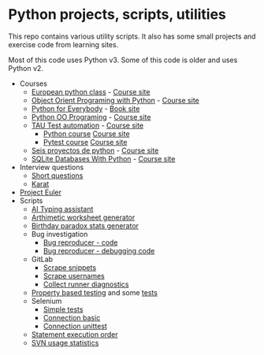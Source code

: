 # Python projects, scripts, utilities

This repo contains various utility scripts. It also has some small
projects and exercise code from learning sites.

Most of this code uses Python v3. Some of this code is older and uses
Python v2.

- Courses
  - [European python class](courses/euro_python/) -
    [Course site](https://python_course.eu/)
  - [Object Orient Programing with Python](courses/oop_with_python/) -
    [Course site](https://www.youtube.com/watch?v=Ej_02ICOIgs)
  - [Python for Everybody](courses/py_for_everybody/) -
    [Book site](https://www.py4e.com/html3/)
  - [Python OO Programing](courses/python_oo_programming/) -
    [Course site](https://www.youtube.com/watch?v=iLRZi0Gu8Go)
  - [TAU Test automation](courses/test_automation_tau/) -
    [Course site](https://testautomationu.applitools.com)
    - [Python course](courses/test_automation_tau/python_tutorial/)
      [Course site](https://testautomationu.applitools.com/python-tutorial/)
    - [Pytest course](courses/test_automation_tau/pytest_tutorial/)
      [Course site](https://testautomationu.applitools.com/pytest-tutorial)
  - [Seis proyectos de python](courses/seis_proyectos_python) -
    [Course site](https://www.youtube.com/watch?v=tWnyBD2src0)
  - [SQLite Databases With Python](courses/sqlite_with_python) -
    [Course site](https://www.youtube.com/watch?v=byHcYRpMgI4)
- Interview questions
  - [Short questions](/scripts/interview_short_questions.py)
  - [Karat](/scripts/interview_problem_karat.py)
- [Project Euler](project_euler)
- Scripts
  - [AI Typing assistant](/scripts/ai_typing_assistant.py)
  - [Arthimetic worksheet generator](/scripts/simple_arithmetic.py)
  - [Birthday paradox stats generator](/scripts/paradox.py)
  - Bug investigation
    - [Bug reproducer - code](/scripts/recreate_tenant_removal_error.py)
    - [Bug reproducer - debugging
      code](/scripts/recreate_tenant_removal_error_full_script.py)
  - GitLab
    - [Scrape snippets](/scripts/gitlab_collect_and_move_snippets.py)
    - [Scrape usernames](/scripts/gitlab_get_usernames.py)
    - [Collect runner diagnostics](/scripts/gitlab_runner_diagnostic.py)
  - [Property based testing](/scripts/property_based_testing.py)
    and some [tests](/scripts/test_property_based_testing.py)
  - Selenium
    - [Simple tests](/scripts/selenium_pyorg.01.py)
    - [Connection basic](scripts/test_python_org_search_basic.py)
    - [Connection unittest](scripts/test_python_org_search.py)
  - [Statement execution order](/various-scripts/order_of_execution.py)
  - [SVN usage statistics](/scripts/gather_svn_stats.py)
